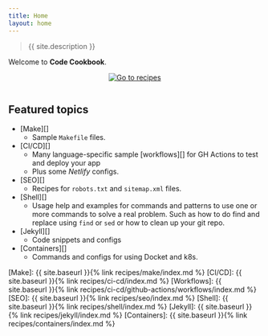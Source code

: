 ```yaml
---
title: Home
layout: home
---
```


> {{ site.description }}


Welcome to **Code Cookbook**.

<div align="center" style="padding-bottom: 1em;">
    <a href="{{ site.baseurl }}{% link recipes/index.md %}">
        <img src="https://img.shields.io/badge/all_recipe_topics-blue?style=for-the-badge"
            alt="Go to recipes"/>
    </a>
</div>


## Featured topics

- [Make][]
    - Sample `Makefile` files.
- [CI/CD][]
    - Many language-specific sample [workflows][] for GH Actions to test and deploy your app
    - Plus some _Netlify_ configs.
- [SEO][]
    - Recipes for `robots.txt` and `sitemap.xml` files.
- [Shell][]
    - Usage help and examples for commands and patterns to use one or more commands to solve a real problem. Such as how to do find and replace using `find` or `sed` or how to clean up your git repo.
- [Jekyll][]
    - Code snippets and configs
- [Containers][]
    - Commands and configs for using Docket and k8s.


[Make]: {{ site.baseurl }}{% link recipes/make/index.md %}
[CI/CD]: {{ site.baseurl }}{% link recipes/ci-cd/index.md %}
[Workflows]: {{ site.baseurl }}{% link recipes/ci-cd/github-actions/workflows/index.md %}
[SEO]: {{ site.baseurl }}{% link recipes/seo/index.md %}
[Shell]: {{ site.baseurl }}{% link recipes/shell/index.md %}
[Jekyll]: {{ site.baseurl }}{% link recipes/jekyll/index.md %}
[Containers]: {{ site.baseurl }}{% link recipes/containers/index.md %}
